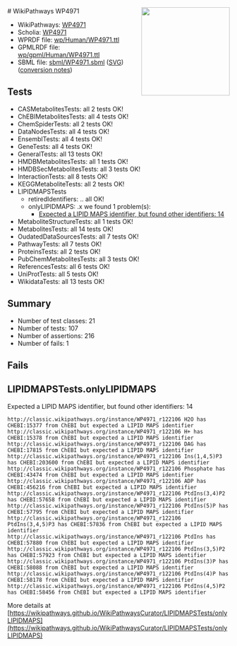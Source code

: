 <img style="float: right; width: 200px" src="../logo.png" />
# WikiPathways WP4971

* WikiPathways: [WP4971](https://identifiers.org/wikipathways:WP4971)
* Scholia: [WP4971](https://scholia.toolforge.org/wikipathways/WP4971)
* WPRDF file: [wp/Human/WP4971.ttl](../wp/Human/WP4971.ttl)
* GPMLRDF file: [wp/gpml/Human/WP4971.ttl](../wp/gpml/Human/WP4971.ttl)
* SBML file: [sbml/WP4971.sbml](../sbml/WP4971.sbml) ([SVG](../sbml/WP4971.svg)) ([conversion notes](../sbml/WP4971.txt))

## Tests
* CASMetabolitesTests: all 2 tests OK!
* ChEBIMetabolitesTests: all 4 tests OK!
* ChemSpiderTests: all 2 tests OK!
* DataNodesTests: all 4 tests OK!
* EnsemblTests: all 4 tests OK!
* GeneTests: all 4 tests OK!
* GeneralTests: all 13 tests OK!
* HMDBMetabolitesTests: all 1 tests OK!
* HMDBSecMetabolitesTests: all 3 tests OK!
* InteractionTests: all 8 tests OK!
* KEGGMetaboliteTests: all 2 tests OK!
* LIPIDMAPSTests
    * retiredIdentifiers: .. all OK!
    * onlyLIPIDMAPS: .x we found 1 problem(s):
        * [Expected a LIPID MAPS identifier, but found other identifiers: 14](#d0bfb67c)
* MetaboliteStructureTests: all 1 tests OK!
* MetabolitesTests: all 14 tests OK!
* OudatedDataSourcesTests: all 7 tests OK!
* PathwayTests: all 7 tests OK!
* ProteinsTests: all 2 tests OK!
* PubChemMetabolitesTests: all 3 tests OK!
* ReferencesTests: all 6 tests OK!
* UniProtTests: all 5 tests OK!
* WikidataTests: all 13 tests OK!


## Summary

* Number of test classes: 21
* Number of tests: 107
* Number of assertions: 216
* Number of fails: 1

## Fails

<a name="d0bfb67c" />

## LIPIDMAPSTests.onlyLIPIDMAPS

Expected a LIPID MAPS identifier, but found other identifiers: 14
```
http://classic.wikipathways.org/instance/WP4971_r122106 H2O has CHEBI:15377 from ChEBI but expected a LIPID MAPS identifier
http://classic.wikipathways.org/instance/WP4971_r122106 H+ has CHEBI:15378 from ChEBI but expected a LIPID MAPS identifier
http://classic.wikipathways.org/instance/WP4971_r122106 DAG has CHEBI:17815 from ChEBI but expected a LIPID MAPS identifier
http://classic.wikipathways.org/instance/WP4971_r122106 Ins(1,4,5)P3 has CHEBI:203600 from ChEBI but expected a LIPID MAPS identifier
http://classic.wikipathways.org/instance/WP4971_r122106 Phosphate has CHEBI:43474 from ChEBI but expected a LIPID MAPS identifier
http://classic.wikipathways.org/instance/WP4971_r122106 ADP has CHEBI:456216 from ChEBI but expected a LIPID MAPS identifier
http://classic.wikipathways.org/instance/WP4971_r122106 PtdIns(3,4)P2 has CHEBI:57658 from ChEBI but expected a LIPID MAPS identifier
http://classic.wikipathways.org/instance/WP4971_r122106 PtdIns(5)P has CHEBI:57795 from ChEBI but expected a LIPID MAPS identifier
http://classic.wikipathways.org/instance/WP4971_r122106 PtdIns(3,4,5)P3 has CHEBI:57836 from ChEBI but expected a LIPID MAPS identifier
http://classic.wikipathways.org/instance/WP4971_r122106 PtdIns has CHEBI:57880 from ChEBI but expected a LIPID MAPS identifier
http://classic.wikipathways.org/instance/WP4971_r122106 PtdIns(3,5)P2 has CHEBI:57923 from ChEBI but expected a LIPID MAPS identifier
http://classic.wikipathways.org/instance/WP4971_r122106 PtdIns(3)P has CHEBI:58088 from ChEBI but expected a LIPID MAPS identifier
http://classic.wikipathways.org/instance/WP4971_r122106 PtdIns(4)P has CHEBI:58178 from ChEBI but expected a LIPID MAPS identifier
http://classic.wikipathways.org/instance/WP4971_r122106 PtdIns(4,5)P2 has CHEBI:58456 from ChEBI but expected a LIPID MAPS identifier
```

More details at [https://wikipathways.github.io/WikiPathwaysCurator/LIPIDMAPSTests/onlyLIPIDMAPS](https://wikipathways.github.io/WikiPathwaysCurator/LIPIDMAPSTests/onlyLIPIDMAPS)

